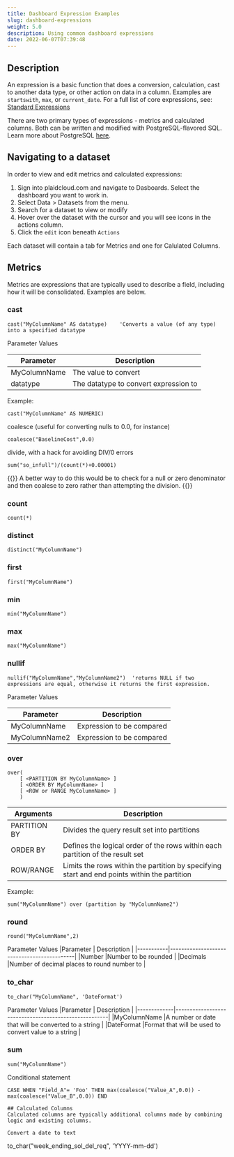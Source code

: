 ```yaml
---
title: Dashboard Expression Examples
slug: dashboard-expressions
weight: 5.0
description: Using common dashboard expressions
date: 2022-06-07T07:39:48
---
```


## Description

An expression is a basic function that does a conversion, calculation, cast to another data type, or other action on data in a column. Examples are `startswith`, `max`, or `current_date`. For a full list of core expressions, see: [Standard Expressions](/docs/plaidcloud/analyze/expressions/)

There are two primary types of expressions - metrics and calculated columns.  Both can be written and modified with PostgreSQL-flavored SQL. Learn more about PostgreSQL [here](https://www.postgresql.org/docs/current/).

## Navigating to a dataset
In order to view and edit metrics and calculated expressions:
1.  Sign into plaidcloud.com and navigate to Dasboards. Select the dashboard you want to work in.
2.  Select Data > Datasets from the menu.
3.  Search for a dataset to view or modify
4.  Hover over the dataset with the cursor and you will see icons in the actions column.
5.  Click the `edit` icon beneath `Actions`

Each dataset will contain a tab for Metrics and one for Calulated Columns.


## Metrics
Metrics are expressions that are typically used to describe a field, including how it will be consolidated. Examples are below.

### cast
```
cast("MyColumnName" AS datatype)    'Converts a value (of any type) into a specified datatype
```

Parameter Values

|Parameter   |   Description                       |
|------------|-------------------------------------|
|MyColumnName|The value to convert                 |
|datatype    |The datatype to convert expression to|

Example: 
```
cast("MyColumnName" AS NUMERIC)
```


coalesce (useful for converting nulls to 0.0, for instance)
```
coalesce("BaselineCost",0.0)
```

divide, with a hack for avoiding DIV/0 errors
``` 
sum("so_infull")/(count(*)+0.00001)

```

{{<note>}}
A better way to do this would be to check for a null or zero denominator and then coalese to zero rather than attempting the division.
{{</note>}}

### count
```
count(*)
```

### distinct
```
distinct("MyColumnName")
```

### first
```
first("MyColumnName")
```

### min
```
min("MyColumnName")
```

### max
```
max("MyColumnName")
```

### nullif
```
nullif("MyColumnName","MyColumnName2")  'returns NULL if two expressions are equal, otherwise it returns the first expression.
```

Parameter Values

|Parameter    |      Description         |
|-------------|--------------------------|
|MyColumnName |Expression to be compared |
|MyColumnName2|Expression to be compared |


### over
```
over(
    [ <PARTITION BY MyColumnName> ]  
    [ <ORDER BY MyColumnName> ]   
    [ <ROW or RANGE MyColumnName> ]  
    )     
```
|Arguments    |                                 Description                                                  |
|-------------|----------------------------------------------------------------------------------------------|
|PARTITION BY |Divides the query result set into partitions                                                  |
|ORDER BY     |Defines the logical order of the rows within each partition of the result set                 |
|ROW/RANGE    |Limits the rows within the partition by specifying start and end points within the partition  |

Example:
```
sum("MyColumnName") over (partition by "MyColumnName2")
```

### round
```
round("MyColumnName",2) 
```
Parameter Values
|Parameter  |            Description                     |
|-----------|--------------------------------------------|
|Number     |Number to be rounded                        |
|Decimals   |Number of decimal places to round number to |



### to_char
```
to_char("MyColumnName", 'DateFormat')
```
Parameter Values
|Parameter    |                Description                           |
|-------------|------------------------------------------------------|
|MyColumnName |A number or date that will be converted to a string   |
|DateFormat   |Format that will be used to convert value to a string |


### sum
```
sum("MyColumnName")
```



Conditional statement
```
CASE WHEN "Field_A"= 'Foo' THEN max(coalesce("Value_A",0.0)) - max(coalesce("Value_B",0.0)) END

## Calculated Columns
Calculated columns are typically additional columns made by combining logic and existing columns.

Convert a date to text
```
to_char("week_ending_sol_del_req", 'YYYY-mm-dd')
```


